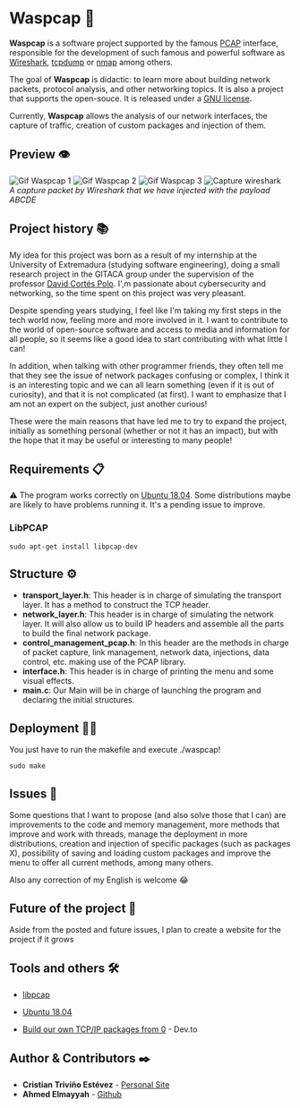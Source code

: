 # Waspcap 🐝

**Waspcap** is a software project supported by the famous [PCAP](https://www.tcpdump.org/) interface, responsible for the development of such famous and powerful software as [Wireshark](), [tcpdump](https://www.tcpdump.org/manpages/tcpdump.1.html) or [nmap](https://nmap.org/book/ndiff-man-web.html) among others.

The goal of **Waspcap** is didactic: to learn more about building network packets, protocol analysis, and other networking topics. It is also a project that supports the open-souce. It is released under a [GNU license](https://github.com/ctrivinoe/waspcap/blob/master/LICENSE).

Currently, **Waspcap** allows the analysis of our network interfaces, the capture of traffic, creation of custom packages and injection of them.

## Preview 👁️

![Gif Waspcap 1](https://media.giphy.com/media/5isVfw67Y5EzIwUDuv/giphy.gif)
![Gif Waspcap 2](https://media.giphy.com/media/8NdvLRJKU8t7xTOj7T/giphy.gif)
![Gif Waspcap 3](https://media.giphy.com/media/QwJQarQS0qBExWFGl2/giphy.gif)
![Capture wireshark](https://i.ibb.co/6gSqtDm/wireshak-capture.jpg)
<br>_A capture packet by Wireshark that we have injected with the payload ABCDE_

## Project history 📚

My idea for this project was born as a result of my internship at the University of Extremadura (studying software engineering), doing a small research project in the GITACA group under the supervision of the professor [David Cortés Polo](https://www.linkedin.com/in/david-cort%C3%A9s-polo-977326124/). I',m passionate about cybersecurity and networking, so the time spent on this project was very pleasant.

Despite spending years studying, I feel like I'm taking my first steps in the tech world now, feeling more and more involved in it. I want to contribute to the world of open-source software and access to media and information for all people, so it seems like a good idea to start contributing with what little I can!

In addition, when talking with other programmer friends, they often tell me that they see the issue of network packages confusing or complex, I think it is an interesting topic and we can all learn something (even if it is out of curiosity), and that it is not complicated (at first). I want to emphasize that I am not an expert on the subject, just another curious!

These were the main reasons that have led me to try to expand the project, initially as something personal (whether or not it has an impact), but with the hope that it may be useful or interesting to many people!

## Requirements 📋

⚠️ The program works correctly on [Ubuntu 18.04](https://releases.ubuntu.com/18.04/). Some distributions maybe are likely to have problems running it. It's a pending issue to improve.

### LibPCAP
```
sudo apt-get install libpcap-dev
```
## Structure ⚙️

* **transport_layer.h**: This header is in charge of simulating the transport layer. It has a method to construct the TCP header.
* **network_layer.h**: This header is in charge of simulating the network layer. It will also allow us to build IP headers and assemble all the parts to build the final network package.
* **control_management_pcap.h**: In this header are the methods in charge of packet capture, link management, network data, injections, data control, etc. making use of the PCAP library.
* **interface.h**: This header is in charge of printing the menu and some visual effects.
* **main.c**: Our Main will be in charge of launching the program and declaring the initial structures.

## Deployment 🚀🌐
You just have to run the makefile and execute ./waspcap!
```
sudo make
```

## Issues 🙋

Some questions that I want to propose (and also solve those that I can) are improvements to the code and memory management, more methods that improve and work with threads, manage the deployment in more distributions, creation and injection of specific packages (such as packages X), possibility of saving and loading custom packages and improve the menu to offer all current methods, among many others.

Also any correction of my English is welcome 😂

## Future of the project 🔮 

Aside from the posted and future issues, I plan to create a website for the project if it grows

## Tools and others 🛠️

* [libpcap](https://www.tcpdump.org/) 
* [Ubuntu 18.04](https://releases.ubuntu.com/18.04/)

* [Build our own TCP/IP packages from 0](https://dev.to/ctrivinoe/build-ur-tcp-ip-packet-1-4k60) - Dev.to


## Author & Contributors ✒️

* **Cristian Triviño Estévez** - [Personal Site](https://ctrivinoe.com)
* **Ahmed Elmayyah** - [Github](https://github.com/Satharus)
